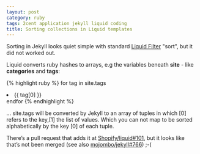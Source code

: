 ```yaml
---
layout: post
category: ruby
tags: 2cent application jekyll liquid coding
title: Sorting collections in Liquid templates
---
```

Sorting in Jekyll looks quiet simple with standard [Liquid Filter](https://github.com/Shopify/liquid/wiki/Liquid-for-Designers) "sort", but it did not worked out. 

Liquid converts ruby hashes to arrays, e.g the variables beneath **site** - like **categories** and **tags**:

{% highlight ruby %}
    for tag in site.tags 
      <li>{{ tag[0] }}</li>
    endfor 
{% endhighlight %}

... site.tags will be converted by Jekyll to an array of tuples in which \[0\] refers to the key,\[1\] the list of values. Which you can not map to be sorted alphabetically by the key \[0\] of each tuple.

There’s a pull request that adds it at [Shopify/liquid#101](https://github.com/Shopify/liquid/pull/101), but it looks like that’s not been merged (see also [mojombo/jekyll#766](https://github.com/mojombo/jekyll/issues/766)) ;-(

